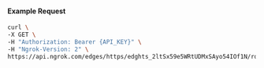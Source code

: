 <!-- Code generated for API Clients. DO NOT EDIT. -->

#### Example Request

```bash
curl \
-X GET \
-H "Authorization: Bearer {API_KEY}" \
-H "Ngrok-Version: 2" \
https://api.ngrok.com/edges/https/edghts_2ltSx59e5WRtUDMxSAyo54IOf1N/routes/edghtsrt_2ltSx3Xnmzh3DKZgrL3LASHnSmx/request_headers
```
